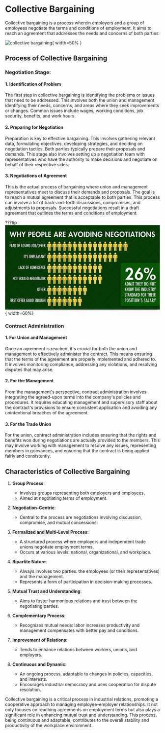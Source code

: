 
# Collective Bargaining

Collective bargaining is a process wherein employers and a group of employees negotiate the terms and conditions of employment. It aims to reach an agreement that addresses the needs and concerns of both parties.


![collective bargaining](https://ceosa.org.za/wp-content/uploads/collective-bargaining-1.jpg){ width=50% }

## Process of Collective Bargaining
### Negotiation Stage:

#### 1. Identification of Problem
The first step in collective bargaining is identifying the problems or issues that need to be addressed. This involves both the union and management identifying their needs, concerns, and areas where they seek improvements or changes. Common issues include wages, working conditions, job security, benefits, and work hours.

#### 2. Preparing for Negotiation
Preparation is key to effective bargaining. This involves gathering relevant data, formulating objectives, developing strategies, and deciding on negotiation tactics. Both parties typically prepare their proposals and demands. This stage also involves setting up a negotiation team with representatives who have the authority to make decisions and negotiate on behalf of their respective sides.


#### 3. Negotiations of Agreement
This is the actual process of bargaining where union and management representatives meet to discuss their demands and proposals. The goal is to reach a mutual agreement that is acceptable to both parties. This process can involve a lot of back-and-forth discussions, compromises, and adjustments to proposals. Successful negotiations result in a draft agreement that outlines the terms and conditions of employment.


???tip
    ![Negotiate](<How to Negotiate a Job Offer - Management Guru.jpg>){ width=60%}



### Contract Administration

#### 1. For Union and Management
Once an agreement is reached, it's crucial for both the union and management to effectively administer the contract. This means ensuring that the terms of the agreement are properly implemented and adhered to. It involves monitoring compliance, addressing any violations, and resolving disputes that may arise.

#### 2. For the Management
From the management's perspective, contract administration involves integrating the agreed-upon terms into the company's policies and procedures. It requires educating management and supervisory staff about the contract's provisions to ensure consistent application and avoiding any unintentional breaches of the agreement.

#### 3. For the Trade Union
For the union, contract administration includes ensuring that the rights and benefits won during negotiations are actually provided to the members. This may involve working with management to resolve any issues, representing members in grievances, and ensuring that the contract is being applied fairly and consistently.

## Characteristics of Collective Bargaining
1. **Group Process**:
     * Involves groups representing both employers and employees.
     * Aimed at negotiating terms of employment.
2. **Negotiation-Centric**:
     * Central to the process are negotiations involving discussion, compromise, and mutual concessions.

3. **Formalized and Multi-Level Process**:
     * A structured process where employers and independent trade unions negotiate employment terms.
     * Occurs at various levels: national, organizational, and workplace.

4. **Bipartite Nature**:
     * Always involves two parties: the employees (or their representatives) and the management.
     * Represents a form of participation in decision-making processes.

5. **Mutual Trust and Understanding**:
     * Aims to foster harmonious relations and trust between the negotiating parties.

6. **Complementary Process**:
     * Recognizes mutual needs: labor increases productivity and management compensates with better pay and conditions.

7. **Improvement of Relations**:
     * Tends to enhance relations between workers, unions, and employers.
8. **Continuous and Dynamic**:
     * An ongoing process, adaptable to changes in policies, capacities, and interests.
     * Encourages industrial democracy and uses cooperation for dispute resolution.


Collective bargaining is a critical process in industrial relations, promoting a cooperative approach to managing employee-employer relationships. It not only focuses on reaching agreements on employment terms but also plays a significant role in enhancing mutual trust and understanding. This process, being continuous and adaptable, contributes to the overall stability and productivity of the workplace environment.